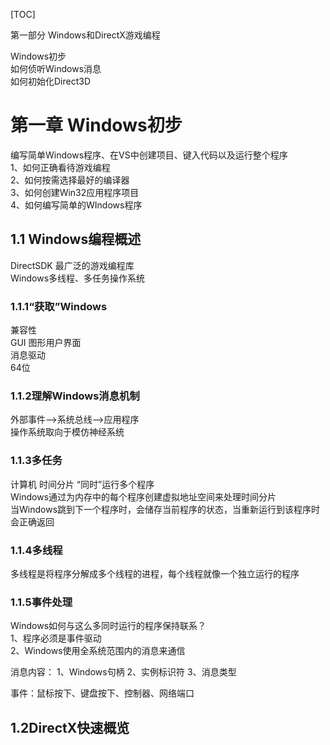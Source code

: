 [TOC]


第一部分 Windows和DirectX游戏编程

Windows初步  
如何侦听Windows消息   
如何初始化Direct3D
# 第一章 Windows初步
编写简单Windows程序、在VS中创建项目、键入代码以及运行整个程序  
1、如何正确看待游戏编程  
2、如何按需选择最好的编译器  
3、如何创建Win32应用程序项目  
4、如何编写简单的WIndows程序
## 1.1 Windows编程概述
DirectSDK 最广泛的游戏编程库  
Windows多线程、多任务操作系统
### 1.1.1“获取”Windows
兼容性  
GUI 图形用户界面  
消息驱动  
64位
### 1.1.2理解Windows消息机制
外部事件-->系统总线-->应用程序  
操作系统取向于模仿神经系统  
### 1.1.3多任务
计算机 时间分片 “同时”运行多个程序  
Windows通过为内存中的每个程序创建虚拟地址空间来处理时间分片  
当Windows跳到下一个程序时，会储存当前程序的状态，当重新运行到该程序时会正确返回  
### 1.1.4多线程
多线程是将程序分解成多个线程的进程，每个线程就像一个独立运行的程序  
### 1.1.5事件处理
Windows如何与这么多同时运行的程序保持联系？  
1、程序必须是事件驱动  
2、Windows使用全系统范围内的消息来通信  

消息内容：
1、Windows句柄
2、实例标识符
3、消息类型

事件：鼠标按下、键盘按下、控制器、网络端口
## 1.2DirectX快速概览


